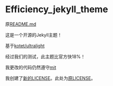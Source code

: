 # Efficiency_jekyll_theme

原[README.md](/README-ultralight.md)

这是一个开源的Jekyll主题！

基于[kotet/ultralight](https://github.com/kotet/ultralight)

经过我们的测试，此主题比官方快18%！

我更改的代码仍然遵守[mit](/LICENSE)

我创建了[新的LICENSE](/LICENSE)。此处为[原LICENSE](/LICENSE-ultralight)。


